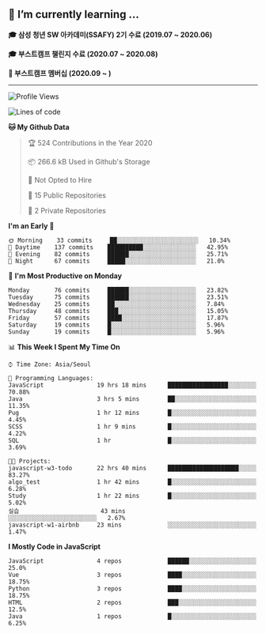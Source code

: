 ## 🌱 I’m currently learning ...

**🎓 삼성 청년 SW 아카데미(SSAFY) 2기 수료 (2019.07 ~ 2020.06)**

**🎓 부스트캠프 챌린지 수료 (2020.07 ~ 2020.08)**

**🏃  부스트캠프 멤버십 (2020.09 ~ )**
 
-----

<!--START_SECTION:waka-->
![Profile Views](http://img.shields.io/badge/Profile%20Views-225-blue)

![Lines of code](https://img.shields.io/badge/From%20Hello%20World%20I%27ve%20Written-34.4%20million%20lines%20of%20code-blue)

**🐱 My Github Data** 

> 🏆 524 Contributions in the Year 2020
 > 
> 📦 266.6 kB Used in Github's Storage 
 > 
> 🚫 Not Opted to Hire
 > 
> 📜 15 Public Repositories
 > 
> 🔑 2 Private Repositories 

**I'm an Early 🐤** 

```text
🌞 Morning    33 commits     ██░░░░░░░░░░░░░░░░░░░░░░░   10.34% 
🌆 Daytime    137 commits    ██████████░░░░░░░░░░░░░░░   42.95% 
🌃 Evening    82 commits     ██████░░░░░░░░░░░░░░░░░░░   25.71% 
🌙 Night      67 commits     █████░░░░░░░░░░░░░░░░░░░░   21.0%

```
📅 **I'm Most Productive on Monday** 

```text
Monday       76 commits     ██████░░░░░░░░░░░░░░░░░░░   23.82% 
Tuesday      75 commits     ██████░░░░░░░░░░░░░░░░░░░   23.51% 
Wednesday    25 commits     ██░░░░░░░░░░░░░░░░░░░░░░░   7.84% 
Thursday     48 commits     ███░░░░░░░░░░░░░░░░░░░░░░   15.05% 
Friday       57 commits     ████░░░░░░░░░░░░░░░░░░░░░   17.87% 
Saturday     19 commits     █░░░░░░░░░░░░░░░░░░░░░░░░   5.96% 
Sunday       19 commits     █░░░░░░░░░░░░░░░░░░░░░░░░   5.96%

```


📊 **This Week I Spent My Time On** 

```text
⌚︎ Time Zone: Asia/Seoul

💬 Programming Languages: 
JavaScript               19 hrs 18 mins      █████████████████░░░░░░░░   70.88% 
Java                     3 hrs 5 mins        ██░░░░░░░░░░░░░░░░░░░░░░░   11.35% 
Pug                      1 hr 12 mins        █░░░░░░░░░░░░░░░░░░░░░░░░   4.45% 
SCSS                     1 hr 9 mins         █░░░░░░░░░░░░░░░░░░░░░░░░   4.22% 
SQL                      1 hr                █░░░░░░░░░░░░░░░░░░░░░░░░   3.69%

🐱‍💻 Projects: 
javascript-w3-todo       22 hrs 40 mins      ████████████████████░░░░░   83.27% 
algo_test                1 hr 42 mins        █░░░░░░░░░░░░░░░░░░░░░░░░   6.28% 
Study                    1 hr 22 mins        █░░░░░░░░░░░░░░░░░░░░░░░░   5.02% 
실습                       43 mins             ░░░░░░░░░░░░░░░░░░░░░░░░░   2.67% 
javascript-w1-airbnb     23 mins             ░░░░░░░░░░░░░░░░░░░░░░░░░   1.47%

```

**I Mostly Code in JavaScript** 

```text
JavaScript               4 repos             ██████░░░░░░░░░░░░░░░░░░░   25.0% 
Vue                      3 repos             ████░░░░░░░░░░░░░░░░░░░░░   18.75% 
Python                   3 repos             ████░░░░░░░░░░░░░░░░░░░░░   18.75% 
HTML                     2 repos             ███░░░░░░░░░░░░░░░░░░░░░░   12.5% 
Java                     1 repos             █░░░░░░░░░░░░░░░░░░░░░░░░   6.25%

```



<!--END_SECTION:waka-->
